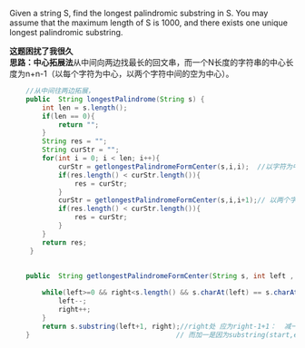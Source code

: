 Given a string S, find the longest palindromic substring in S. You may assume that the maximum length of S is 1000, and there exists one unique longest palindromic substring.


**这题困扰了我很久**</br>
**思路：中心拓展法**从中间向两边找最长的回文串，而一个N长度的字符串的中心长度为n+n-1（以每个字符为中心，以两个字符中间的空为中心）。

```JAVA
    //从中间往两边拓展，
    public  String longestPalindrome(String s) {
        int len = s.length();
        if(len == 0){
        	return "";
        }
        String res = "";
        String curStr = "";
        for(int i = 0; i < len; i++){
        	curStr = getlongestPalindromeFormCenter(s,i,i);  //以字符为中心，向外拓展
        	if(res.length() < curStr.length()){
        		res = curStr;
        	}
        	curStr = getlongestPalindromeFormCenter(s,i,i+1);// 以两个字符中间为中心，向外拓展
        	if(res.length() < curStr.length()){
        		res = curStr;
        	}       	
        }	
    	return res;
     }
    
    
    public  String getlongestPalindromeFormCenter(String s, int left , int right){

    	while(left>=0 && right<s.length() && s.charAt(left) == s.charAt(right)){
    		left--;
    		right++;
    	} 
    	return s.substring(left+1, right);//right处 应为right-1+1：  减一是因为循环跳出前又加了1，
    }									 // 而加一是因为substring(start,end);是只到end-1的。所以想要到right-1处，应写right。
```

